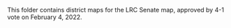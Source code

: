 This folder contains district maps for the LRC Senate map, approved by 4-1 vote on February 4, 2022.

